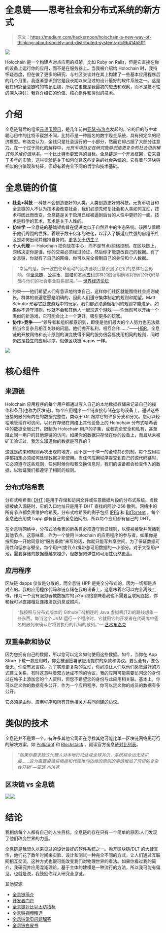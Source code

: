 # 全息链——思考社会和分布式系统的新方式

> 原文：<https://medium.com/hackernoon/holochain-a-new-way-of-thinking-about-society-and-distributed-systems-dc9b414b5ff1>

![](img/203fd750d216901c24b7e5b6800fcd62.png)

Holochain 是一个构建点对点应用的框架，比如 Ruby on Rails，但是它直接在你的设备上运行你的应用，而不是在服务器上。当我被介绍给 Holochain 时，我持怀疑态度，但在做了更多的研究、与社区交谈并在其上构建了一些基本应用程序后的几个月里，我逐渐意识到它是我长期以来见过的设计最好的软件系统之一。这是我在研究全息链时的笔记汇编，所以它更像是我最初的想法和观察，而不是技术性的深入探讨。我将介绍它的价值、核心组件和类似的技术。

# 介绍

全息链背后的组织[元货币项目](http://metacurrency.org/)，是几年前由[亚瑟·布洛克](/@artbrock)发起的。它的目的与中本聪心目中的比特币截然不同，比特币是一种匿名的数字现金系统，具有预定义的经济模型。布洛克认为，金钱只是社会运行的一小部分，然而它却占据了大部分注意力。在一个过于简化的解释中，*元货币项目正在研究能够创造更复杂的社会组织模式的多维价值体系*。一个比比特币更宏伟的目标。全息链是一个开发框架，它来自于多年的实验，这些实验是关于如何创建这些复杂的社会系统的。它有着与区块链相似的价值观和特征，但却有着完全不同的哲学和技术基础。

# 全息链的价值

*   **社会>科技** —科技不会创造更好的人类，人类创造更好的科技。元货币项目和全息链的人不认为技术会改变社会，我们必须先修复社会和人类如何互动，技术将因此而改变。全息链是关于启用已经被逼到后台的人性中更好的一面。技术是科学的艺术，艺术是关于人性的。
*   **仿生学** —全息链的基础架构旨在促进类似于自然界中的生态系统。该团队着眼于他们周围的世界，着眼于数十亿年的进化，以深入了解适应性强的自组织社区是如何出现并维持自身的。[更多关于仿生？](https://biomimicry.org/what-is-biomimicry/)
*   **个人代理** — Holochain 把你放在中心，而不是节点/网络控制。在区块链上，网络决定你是谁，你的交易必须经过验证，然后你才能更改自己的数据。有了全息链，你就有了自己的网络，你可以完全控制自己的身份和个人数据。

> “幸运的是，新一波由使命驱动的区块链项目意识到了它们的总体社会影响。像[全息链](https://holochain.org/)、[公平币](https://fair-coin.org/)、[耶塔](https://yetta.io/)和[本地支付](http://localpay.tech/)这样的倡议明确地将他们的代码基础与他们的社会事业联系起来。”— [世界经济论坛](https://www.weforum.org/agenda/2018/04/blockchain-survive-backlash-social-purpose-jem-bendall/)

*   约束——他们希望人们有意识地约束自己，这样你们社区就能围绕社会规则成长。群体的普遍意愿是明确的，因此人们遵守集体制定的规则和期望。Matt Schutte 形容它就像游戏中的玩家，我们都必须遵循相同的规则才能进步。如果你不遵守规则，你就不会和其他人一起玩这个游戏——你当然可以开始一个类似的新游戏，它可能会比上一个更好，吸引更多的玩家。
*   **协作>竞争**——“领导者和组织都意识到，即使是他们最大的个人努力也无法抵挡当今复杂且相互关联的问题。他们抛开私利，相互合作……”——[HBR](https://hbr.org/2013/01/collaboration-is-the-new-compe)。全息链的开放网络和设计原则的演变使得不同的服务很容易使用相同的规则，同时仍然是独立的应用程序，就像区块链 dapps 一样。

![](img/b65da2733b43b93527e1093fc547ddf3.png)

# 核心组件

## 来源链

Holochain 应用程序的每个用户都通过写入自己的本地数据存储来记录自己的操作和条目(也称为区块链)。每个应用程序一个链直接存储在您的设备上。通过这些链接的散列有内在的数据完整性，类似于 Git 跟踪它的许多分支和分叉。您可以轻松地管理许可访问，以允许存储在网络上其他设备上的 Holochain 分布式哈希表中的数据全局公开，限制为 Holochain 用户的子集，或者完全安全和私有，甚至阻止同一用户的其他源链的访问。如果你的数据只存储在你的设备上，而且从未被矿工验证过，我怎么知道你的数据是可靠的？

这就是约束和规则再次出现的地方，而不是一个单一的全球共识机制，每个应用程序都指定必须如何处理数据才能使用。当任何应用程序提交到自己的源代码链时，它必须遵守这些规则，任何时候你和我交换信息时，我们的设备都会检查传入的数据，以验证我们都遵守了相同的规则。

## 分布式哈希表

分布式哈希表( [DHT](https://en.wikipedia.org/wiki/Distributed_hash_table) )是用于存储和访问文件或任意数据片段的分布式系统。当数据被放入源链时，它的入口地址只是用于 DHT 查找的阿沙-256 散列。网络中的所有节点都负责维护哈希表。分布式哈希表的例子包括 [IPFS](https://ipfs.io/) 和 [BitTorrent](https://www.bittorrent.com/) 。每个全息链应用或 happ 都有自己的全息链网络，所以每个应用都有自己的 DHT。

在全息链网络中，分布式哈希表的新条目必须遵守验证规则，以便被接受并传播到其他节点。这意味着，作为一个使用 Holochain 的应用程序的参与者，如果你是按照你一开始同意的“服务条款”来写的话，你就只能写共享空间。为了保证数据可用性和低参与壁垒，每个用户(或节点)携带总可用数据的一小部分。对于大型用户池，需要存储的数据量越来越少，但数据的弹性和可用性仍然更高。

## 应用程序

区块链 dapps 仅仅是分散的，而全息链 HPP 是完全分布式的，因为一切都是点对点的。我的应用程序代码和链存储在我的设备上，这意味着它可以完全离线工作。作为一个没有服务器或数据库的 p2p 网络意味着我也不需要互联网连接，你和我可以直接相互连接发送消息或照片。

> “我按照与分布式版本的 Github(T4)相连的 Java 虚拟机(T2)的路线想象一些东西。每当这个 JVM 运行一个程序时，它就用它的开发者在代码库中签名的散列来确认它将要执行的代码的散列。”— [艺术布洛克](/holochain/beyond-blockchain-simple-scalable-cryptocurrencies-1eb7aebac6ae)

## 双重条款和协议

因为您拥有自己的数据，所以您可以定义如何使用这些数据。如今，当你在 App Store 下载一款应用时，你会被迫签署该应用提供的条款和协议。要么全有，要么全无，你没有发言权。为了实现更复杂的互动，你必须让人们以他们感觉最好的方式建立关系，有时这意味着双方达成不同的协议。我的应用可能需要访问您的身份以在帖子上添加您的个人资料，但您不希望您的身份与此应用相关联。基本上，你可以定义你的数据有多公开，作为一个应用程序，你可以定义你的成员的数据有多公开。

它必须是由你、应用程序和所有其他相关方共同创建的协议。

# 类似的技术

全息链并不是第一个。有许多其他公司正在寻找其他可能比单一区块链网络更可行的解决方案，如 [Polkadot](https://polkadot.network/) 和 [Blockstack](https://blockstack.org) 。阅读官方全息链[对比列表](https://github.com/Holochain/holochain-proto/wiki/Comparisons)。

> *“如果你要求独立代理人对本地行动达成全球共识，系统将永远无法扩展……*这为需要遵循将情报和代理推向边缘的原则的事情增加了荒谬的复杂性开销*”—亚瑟·布洛克*

## 区块链 vs 全息链

![](img/f73ef8497bafdb6be79e110670d92b14.png)![](img/2835feb85254d7659afc773f3be72e03.png)

# 结论

我相信每个人都有自己的人生目标。全息链的存在只有一个简单的原因:人们发现了他们改变世界的力量。

全息链是我很久以来见过的设计最好的软件系统之一。抛开区块链/DLT 的大肆宣传，他们花了数年时间来实验、设计和测试一种完全不同的方式，让人们通过互联网相互交流，这种方式也很可能改变我们对物理世界的看法。如果你看过我的简介，我研究并应用混沌理论，基于主体的建模是一种流行的方法，所以我可能有偏见。也就是说，我鼓励你深入研究全息链。

其他资源:

*   [全息链简介](https://unblock.net/introduction-holochain/)
*   [开发者门户](https://developer.holochain.org/Getting_Started)
*   [全息链对比以太坊指标](https://github.com/holochain/benchmarks/blob/master/README.md)
*   [全息链视频精选](/h-o-l-o/best-of-holo-and-holochain-videos-be6740cf63fe)
*   [全息链常见问题解答](https://github.com/Holochain/holochain-proto/wiki/FAQ#why-do-you-call-it-holochain)
*   [全息链白皮书](https://github.com/holochain/holochain-proto/blob/whitepaper/holochain.pdf)